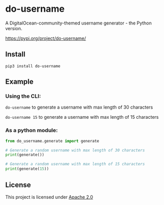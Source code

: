 # do-username

A DigitalOcean-community-themed username generator - the Python version.

https://pypi.org/project/do-username/

## Install

`pip3 install do-username`

## Example

### Using the CLI:

`do-username` to generate a username with max length of 30 characters

`do-username 15` to generate a username with max length of 15 characters

### As a python module:

```python
from do_username.generate import generate

# Generate a random username with max length of 30 characters
print(generate())

# Generate a random username with max length of 15 characters
print(generate(15))
```

## License

This project is licensed under [Apache 2.0](/python/LICENSE)
